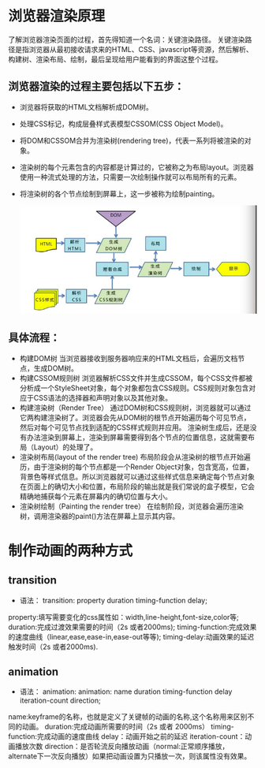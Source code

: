 # 浏览器渲染原理
了解浏览器渲染页面的过程，首先得知道一个名词：关键渲染路径。
关键渲染路径是指浏览器从最初接收请求来的HTML、CSS、javascript等资源，然后解析、构建树、渲染布局、绘制，最后呈现给用户能看到的界面这整个过程。
## 浏览器渲染的过程主要包括以下五步：
* 浏览器将获取的HTML文档解析成DOM树。
* 处理CSS标记，构成层叠样式表模型CSSOM(CSS Object Model)。
* 将DOM和CSSOM合并为渲染树(rendering tree)，代表一系列将被渲染的对象。
* 渲染树的每个元素包含的内容都是计算过的，它被称之为布局layout。浏览器使用一种流式处理的方法，只需要一次绘制操作就可以布局所有的元素。
* 将渲染树的各个节点绘制到屏幕上，这一步被称为绘制painting。
  
  ![流程图](1606214568957.jpg)

## 具体流程：
* 构建DOM树
当浏览器接收到服务器响应来的HTML文档后，会遍历文档节点，生成DOM树。
* 构建CSSOM规则树
浏览器解析CSS文件并生成CSSOM，每个CSS文件都被分析成一个StyleSheet对象，每个对象都包含CSS规则。CSS规则对象包含对应于CSS语法的选择器和声明对象以及其他对象。
* 构建渲染树（Render Tree）
通过DOM树和CSS规则树，浏览器就可以通过它两构建渲染树了。浏览器会先从DOM树的根节点开始遍历每个可见节点，然后对每个可见节点找到适配的CSS样式规则并应用。
渲染树生成后，还是没有办法渲染到屏幕上，渲染到屏幕需要得到各个节点的位置信息，这就需要布局（Layout）的处理了。
* 渲染树布局(layout of the render tree)
布局阶段会从渲染树的根节点开始遍历，由于渲染树的每个节点都是一个Render Object对象，包含宽高，位置，背景色等样式信息。所以浏览器就可以通过这些样式信息来确定每个节点对象在页面上的确切大小和位置，布局阶段的输出就是我们常说的盒子模型，它会精确地捕获每个元素在屏幕内的确切位置与大小。
* 渲染树绘制（Painting the render tree）
在绘制阶段，浏览器会遍历渲染树，调用渲染器的paint()方法在屏幕上显示其内容。

# 制作动画的两种方式
## transition
* 语法：
transition: property duration timing-function delay;

property:填写需要变化的css属性如：width,line-height,font-size,color等;
duration:完成过渡效果需要的时间（2s 或者2000ms);
timing-function:完成效果的速度曲线（linear,ease,ease-in,ease-out等等);
timing-delay:动画效果的延迟触发时间（2s 或者2000ms).

## animation
* 语法：
animation: animation: name duration timing-function delay iteration-count direction;

name:keyframe的名称，也就是定义了关键帧的动画的名称,这个名称用来区别不同的动画。
duration:完成动画所需要的时间（2s 或者 2000ms）
timing-function:完成动画的速度曲线
delay：动画开始之前的延迟
iteration-count：动画播放次数
direction：是否轮流反向播放动画（normal:正常顺序播放，alternate下一次反向播放）如果把动画设置为只播放一次，则该属性没有效果。
